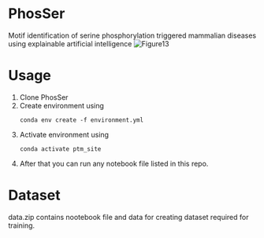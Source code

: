 # PhosSer
Motif identification of serine phosphorylation triggered mammalian diseases using explainable artificial intelligence
![Figure13](https://user-images.githubusercontent.com/29173401/204228094-a3dedd4a-dc96-40e3-9a49-60e2e1c03410.jpg)


# Usage
 1. Clone PhosSer
 2. Create environment using 
    ```
    conda env create -f environment.yml
    ```
 3. Activate environment using 
    ```
    conda activate ptm_site
    ```
 4. After that you can run any notebook file listed in this repo. 
# Dataset
 data.zip contains nootebook file and data for creating dataset required for training. 
